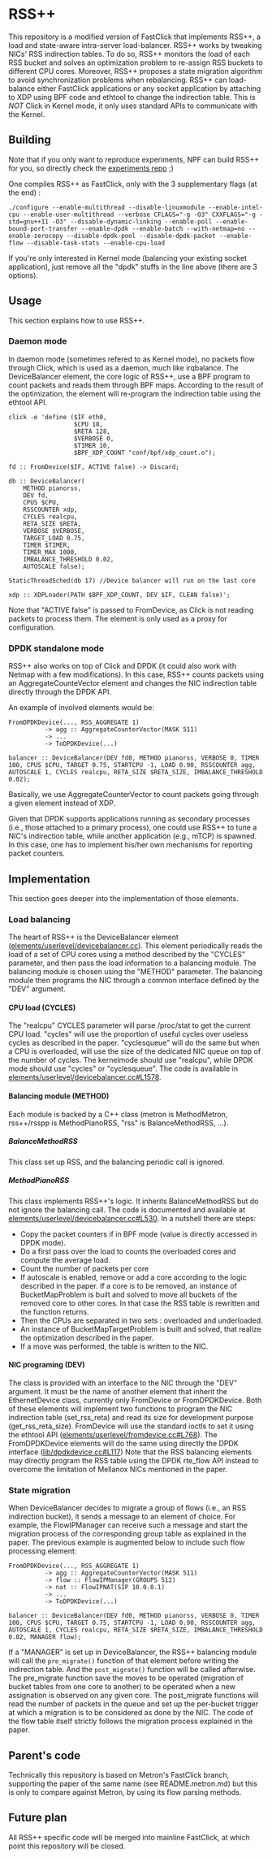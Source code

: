 # RSS++

This repository is a modified version of FastClick that implements RSS++, a load and state-aware intra-server load-balancer. RSS++ works by tweaking NICs' RSS indirection tables. To do so, RSS++ monitors the load of each RSS bucket and solves an optimization problem to re-assign RSS buckets to different CPU cores. Moreover, RSS++ proposes a state migration algorithm to avoid synchronization problems when rebalancing.
RSS++ can load-balance either FastClick applications or any socket application by attaching to XDP using BPF code and ethtool to change the indirection table. This is *NOT* Click in Kernel mode, it only uses standard APIs to communicate with the Kernel.

## Building

Note that if you only want to reproduce experiments, NPF can build RSS++ for you, so directly check the [experiments repo](https://github.com/rsspp/experiments) ;)

One compiles RSS++ as FastClick, only with the 3 supplementary flags (at the end) :
```
./configure --enable-multithread --disable-linuxmodule --enable-intel-cpu --enable-user-multithread --verbose CFLAGS="-g -O3" CXXFLAGS="-g -std=gnu++11 -O3" --disable-dynamic-linking --enable-poll --enable-bound-port-transfer --enable-dpdk --enable-batch --with-netmap=no --enable-zerocopy --disable-dpdk-pool --disable-dpdk-packet --enable-flow --disable-task-stats --enable-cpu-load
```
If you're only interested in Kernel mode (balancing your existing socket application), just remove all the "dpdk" stuffs in the line above (there are 3 options).

## Usage
This section explains how to use RSS++.

### Daemon mode
In daemon mode (sometimes refered to as  Kernel mode), no packets flow through Click, which is used as a daemon, much like irqbalance. The DeviceBalancer element, the core logic of RSS++, use a BPF program to count packets and reads them through BPF maps. According to the result of the optimization, the element will re-program the indirection table using the ethtool API.

```
click -e 'define ($IF eth0,
                  $CPU 18,
                  $RETA 128,
                  $VERBOSE 0,
                  $TIMER 10,
                  $BPF_XDP_COUNT "conf/bpf/xdp_count.o");
        
fd :: FromDevice($IF, ACTIVE false) -> Discard;

db :: DeviceBalancer(
    METHOD pianorss,
    DEV fd,
    CPUS $CPU,
    RSSCOUNTER xdp,
    CYCLES realcpu,
    RETA_SIZE $RETA,
    VERBOSE $VERBOSE,
    TARGET_LOAD 0.75,
    TIMER $TIMER,
    TIMER_MAX 1000,
    IMBALANCE_THRESHOLD 0.02,
    AUTOSCALE false);

StaticThreadSched(db 17) //Device balancer will run on the last core

xdp :: XDPLoader(PATH $BPF_XDP_COUNT, DEV $IF, CLEAN false)';

```
Note that "ACTIVE false" is passed to FromDevice, as Click is not reading packets to process them. The element is only used as a proxy for configuration.

### DPDK standalone mode
RSS++ also works on top of Click and DPDK (it could also work with Netmap with a few modifications). In this case, RSS++ counts packets using an AggregateCounteVector element and changes the NIC indirection table directly through the DPDK API.

An example of involved elements would be:
```
FromDPDKDevice(..., RSS_AGGREGATE 1)
          -> agg :: AggregateCounterVector(MASK 511)
          -> ...
          -> ToDPDKDevice(...)
    
balancer :: DeviceBalancer(DEV fd0, METHOD pianorss, VERBOSE 0, TIMER 100, CPUS $CPU, TARGET 0.75, STARTCPU -1, LOAD 0.90, RSSCOUNTER agg, AUTOSCALE 1, CYCLES realcpu, RETA_SIZE $RETA_SIZE, IMBALANCE_THRESHOLD 0.02);
```
Basically, we use AggregateCounterVector to count packets going through a given element instead of XDP.

Given that DPDK supports applications running as secondary processes (i.e., those attached to a primary process), one could use RSS++ to tune a NIC's indirection table, while another application (e.g., mTCP) is spawned. In this case, one has to implement his/her own mechanisms for reporting packet counters.

## Implementation
This section goes deeper into the implementation of those elements.

### Load balancing
The heart of RSS++ is the DeviceBalancer element ([elements/userlevel/devicebalancer.cc](https://github.com/rsspp/fastclick/blob/master/elements/userlevel/devicebalancer.hh)). This element periodically reads the load of a set of CPU cores using a method described by the "CYCLES" parameter, and then pass the load information to a balancing module. The balancing module is chosen using the "METHOD" parameter. The balancing module then programs the NIC through a common interface defined by the "DEV" argument.

#### CPU load (CYCLES)
The "realcpu" CYCLES parameter will parse /proc/stat to get the current CPU load. "cycles" will use the proportion of useful cycles over useless cycles as described in the paper. "cyclesqueue" will do the same but when a CPU is overloaded, will use the size of the dedicated NIC queue on top of the number of cycles. The kernelmode should use "realcpu", while DPDK mode should use "cycles" or "cyclesqueue". The code is available in [elements/userlevel/devicebalancer.cc#L1578](https://github.com/rsspp/fastclick/blob/master/elements/userlevel/devicebalancer.cc#L1578).

#### Balancing module (METHOD)
Each module is backed by a C++ class (metron is MethodMetron, rss++/rsspp is MethodPianoRSS, "rss" is BalanceMethodRSS, ...).

##### BalanceMethodRSS
This class set up RSS, and the balancing periodic call is ignored.

##### MethodPianoRSS
This class implements RSS++'s logic. It inherits BalanceMethodRSS but do not ignore the balancing call.
The code is documented and available at [elements/userlevel/devicebalancer.cc#L530](https://github.com/rsspp/fastclick/blob/master/elements/userlevel/devicebalancer.cc#L530).
In a nutshell there are steps:
 - Copy the packet counters if in BPF mode (value is directly accessed in DPDK mode).
 - Do a first pass over the load to counts the overloaded cores and compute the average load.
 - Count the number of packets per core
 - If autoscale is enabled, remove or add a core according to the logic described in the paper. If a core is to be removed, an instance of BucketMapProblem is built and solved to move all buckets of the removed core to other cores. In that case the RSS table is rewritten and the function returns.
 - Then the CPUs are separated in two sets : overloaded and underloaded.
 - An instance of BucketMapTargetProblem  is built and solved, that realize the optimization described in the paper.
 - If a move was performed, the table is written to the NIC.

#### NIC programing (DEV)
The class is provided with an interface to the NIC through the "DEV" argument. It must be the name of another element that inherit the EthernetDevice class, currently only FromDevice or FromDPDKDevice. Both of these elements will implement two functions to program the NIC indirection table (set_rss_reta) and read its size for development purpose (get_rss_reta_size). FromDevice will use the standard ioctls to set it using the ethtool API ([elements/userlevel/fromdevice.cc#L768](https://github.com/rsspp/fastclick/blob/master/elements/userlevel/fromdevice.cc#L768)). The FromDPDKDevice elements will do the same using directly the DPDK interface ([lib/dpdkdevice.cc#L117](https://github.com/rsspp/fastclick/blob/master/lib/dpdkdevice.cc#L117))
Note that the RSS balancing elements may directly program the RSS table using the DPDK rte_flow API instead to overcome the limitation of Mellanox NICs mentioned in the paper.

### State migration
When DeviceBalancer decides to migrate a group of flows (i.e., an RSS indirection bucket), it sends a message to an element of choice. For example, the FlowIPManager can receive such a message and start the migration process of the corresponding group table as explained in the paper. The previous example is augmented below to include such flow processing element:

```
FromDPDKDevice(..., RSS_AGGREGATE 1)
          -> agg :: AggregateCounterVector(MASK 511)
          -> flow :: FlowIPManager(GROUPS 512)
          -> nat :: FlowIPNAT(SIP 10.0.0.1)
          -> ...
          -> ToDPDKDevice(...)
    
balancer :: DeviceBalancer(DEV fd0, METHOD pianorss, VERBOSE 0, TIMER 100, CPUS $CPU, TARGET 0.75, STARTCPU -1, LOAD 0.90, RSSCOUNTER agg, AUTOSCALE 1, CYCLES realcpu, RETA_SIZE $RETA_SIZE, IMBALANCE_THRESHOLD 0.02, MANAGER flow);
```
If a "MANAGER" is set up in DeviceBalancer, the RSS++ balancing module will call the `pre_migrate()` function of that element before writing the indirection table. And the `post_migrate()` function will be called afterwise. The pre_migrate function save the moves to be operated (migration of bucket tables from one core to another) to be operated when a new assignation is observed on any given core.
The post_migrate functions will read the number of packets in the queue and set up the per-bucket trigger at which a migration is to be considered as done by the NIC. The code of the flow table itself strictly follows the migration process explained in the paper.

## Parent's code
Technically this repository is based on Metron's FastClick branch, supporting the paper of the same name (see README.metron.md) but this is only to compare against Metron, by using its flow parsing methods.

## Future plan
All RSS++ specific code will be merged into mainline FastClick, at which point this repository will be closed.
